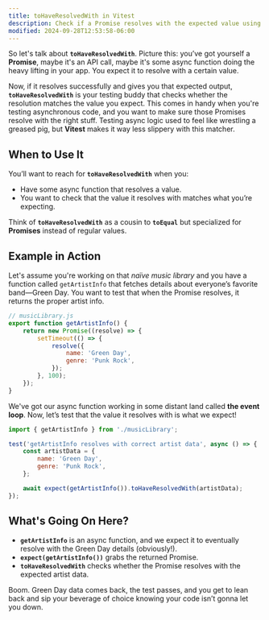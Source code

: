 ```yaml
---
title: toHaveResolvedWith in Vitest
description: Check if a Promise resolves with the expected value using Vitest.
modified: 2024-09-28T12:53:58-06:00
---
```


So let's talk about **`toHaveResolvedWith`**. Picture this: you’ve got yourself a **Promise**, maybe it's an API call, maybe it's some async function doing the heavy lifting in your app. You expect it to resolve with a certain value.

Now, if it resolves successfully and gives you that expected output, **`toHaveResolvedWith`** is your testing buddy that checks whether the resolution matches the value you expect. This comes in handy when you're testing asynchronous code, and you want to make sure those Promises resolve with the right stuff. Testing async logic used to feel like wrestling a greased pig, but **Vitest** makes it way less slippery with this matcher.

## When to Use It

You’ll want to reach for **`toHaveResolvedWith`** when you:

- Have some async function that resolves a value.
- You want to check that the value it resolves with matches what you’re expecting.

Think of **`toHaveResolvedWith`** as a cousin to **`toEqual`** but specialized for **Promises** instead of regular values.

## Example in Action

Let's assume you're working on that _naïve music library_ and you have a function called `getArtistInfo` that fetches details about everyone’s favorite band—Green Day. You want to test that when the Promise resolves, it returns the proper artist info.

```javascript
// musicLibrary.js
export function getArtistInfo() {
	return new Promise((resolve) => {
		setTimeout(() => {
			resolve({
				name: 'Green Day',
				genre: 'Punk Rock',
			});
		}, 100);
	});
}
```

We've got our async function working in some distant land called **the event loop**. Now, let’s test that the value it resolves with is what we expect!

```javascript
import { getArtistInfo } from './musicLibrary';

test('getArtistInfo resolves with correct artist data', async () => {
	const artistData = {
		name: 'Green Day',
		genre: 'Punk Rock',
	};

	await expect(getArtistInfo()).toHaveResolvedWith(artistData);
});
```

## What's Going On Here?

- **`getArtistInfo`** is an async function, and we expect it to eventually resolve with the Green Day details (obviously!).
- **`expect(getArtistInfo())`** grabs the returned Promise.
- **`toHaveResolvedWith`** checks whether the Promise resolves with the expected artist data.

Boom. Green Day data comes back, the test passes, and you get to lean back and sip your beverage of choice knowing your code isn’t gonna let you down.
